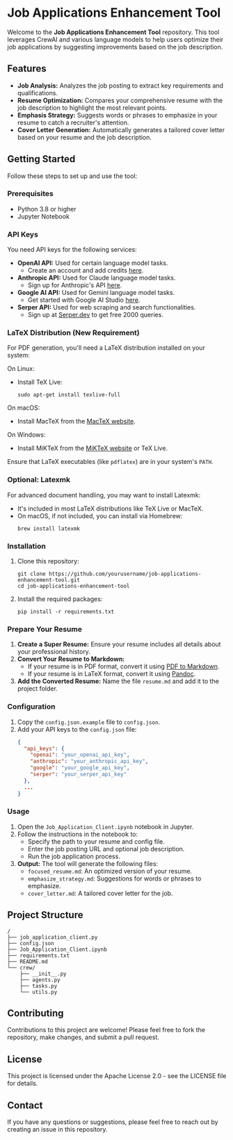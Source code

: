 # Job Applications Enhancement Tool

Welcome to the **Job Applications Enhancement Tool** repository. This tool leverages CrewAI and various language models to help users optimize their job applications by suggesting improvements based on the job description.

## Features

- **Job Analysis:** Analyzes the job posting to extract key requirements and qualifications.
- **Resume Optimization:** Compares your comprehensive resume with the job description to highlight the most relevant points.
- **Emphasis Strategy:** Suggests words or phrases to emphasize in your resume to catch a recruiter's attention.
- **Cover Letter Generation:** Automatically generates a tailored cover letter based on your resume and the job description.

## Getting Started

Follow these steps to set up and use the tool:

### Prerequisites

- Python 3.8 or higher
- Jupyter Notebook

### API Keys

You need API keys for the following services:

- **OpenAI API:** Used for certain language model tasks.
  - Create an account and add credits [here](https://platform.openai.com/signup).
- **Anthropic API:** Used for Claude language model tasks.
  - Sign up for Anthropic's API [here](https://www.anthropic.com/).
- **Google AI API:** Used for Gemini language model tasks.
  - Get started with Google AI Studio [here](https://makersuite.google.com/app/apikey).
- **Serper API:** Used for web scraping and search functionalities.
  - Sign up at [Serper.dev](https://serper.dev) to get free 2000 queries.

### LaTeX Distribution (New Requirement)

For PDF generation, you'll need a LaTeX distribution installed on your system:

On Linux:
* Install TeX Live:
  ```
  sudo apt-get install texlive-full
  ```

On macOS:
* Install MacTeX from the [MacTeX website](https://www.tug.org/mactex/).

On Windows:
* Install MiKTeX from the [MiKTeX website](https://miktex.org/download) or TeX Live.

Ensure that LaTeX executables (like `pdflatex`) are in your system's `PATH`.

### Optional: Latexmk

For advanced document handling, you may want to install Latexmk:

- It's included in most LaTeX distributions like TeX Live or MacTeX.
- On macOS, if not included, you can install via Homebrew:
  ```
  brew install latexmk
  ```

### Installation

1. Clone this repository:
   ```
   git clone https://github.com/yourusername/job-applications-enhancement-tool.git
   cd job-applications-enhancement-tool
   ```
2. Install the required packages:
   ```
   pip install -r requirements.txt
   ```

### Prepare Your Resume

1. **Create a Super Resume:** Ensure your resume includes all details about your professional history.
2. **Convert Your Resume to Markdown:**
   - If your resume is in PDF format, convert it using [PDF to Markdown](https://pdf2md.morethan.io/).
   - If your resume is in LaTeX format, convert it using [Pandoc](https://pandoc.org/try/).
3. **Add the Converted Resume:** Name the file `resume.md` and add it to the project folder.

### Configuration

1. Copy the `config.json.example` file to `config.json`.
2. Add your API keys to the `config.json` file:
   ```json
   {
     "api_keys": {
       "openai": "your_openai_api_key",
       "anthropic": "your_anthropic_api_key",
       "google": "your_google_api_key",
       "serper": "your_serper_api_key"
     },
     ...
   }
   ```

### Usage

1. Open the `Job_Application_Client.ipynb` notebook in Jupyter.
2. Follow the instructions in the notebook to:
   - Specify the path to your resume and config file.
   - Enter the job posting URL and optional job description.
   - Run the job application process.
3. **Output:** The tool will generate the following files:
   - `focused_resume.md`: An optimized version of your resume.
   - `emphasize_strategy.md`: Suggestions for words or phrases to emphasize.
   - `cover_letter.md`: A tailored cover letter for the job.

## Project Structure

```
/
├── job_application_client.py
├── config.json
├── Job_Application_Client.ipynb
├── requirements.txt
├── README.md
└── crew/
    ├── __init__.py
    ├── agents.py
    ├── tasks.py
    └── utils.py
```

## Contributing

Contributions to this project are welcome! Please feel free to fork the repository, make changes, and submit a pull request.

## License

This project is licensed under the Apache License 2.0 - see the LICENSE file for details.

## Contact

If you have any questions or suggestions, please feel free to reach out by creating an issue in this repository.